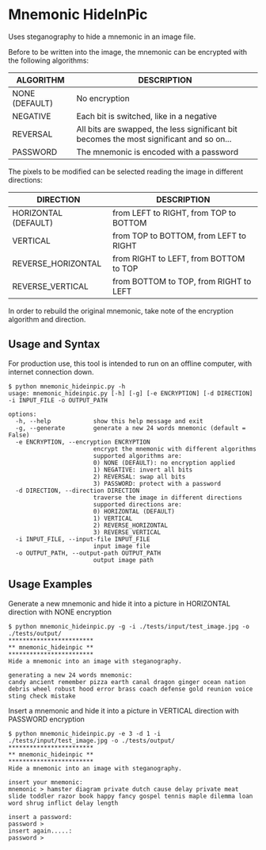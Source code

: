 # Mnemonic HideInPic

Uses steganography to hide a mnemonic in an image file.

Before to be written into the image, the mnemonic can be encrypted with the following algorithms:

| ALGORITHM      | DESCRIPTION                                                                              |
|----------------|------------------------------------------------------------------------------------------|
| NONE (DEFAULT) | No encryption                                                                            |
| NEGATIVE       | Each bit is switched, like in a negative                                                 |
| REVERSAL       | All bits are swapped, the less significant bit becomes the most significant and so on... |
| PASSWORD       | The mnemonic is encoded with a password                                                  |

The pixels to be modified can be selected reading the image in different directions:

| DIRECTION            | DESCRIPTION                            |
|----------------------|----------------------------------------|
| HORIZONTAL (DEFAULT) | from LEFT to RIGHT, from TOP to BOTTOM |
| VERTICAL             | from TOP to BOTTOM, from LEFT to RIGHT |
| REVERSE_HORIZONTAL   | from RIGHT to LEFT, from BOTTOM to TOP |
| REVERSE_VERTICAL     | from BOTTOM to TOP, from RIGHT to LEFT |

In order to rebuild the original mnemonic, take note of the encryption algorithm and direction.

## Usage and Syntax
For production use, this tool is intended to run on an offline computer, with internet connection down.

```
$ python mnemonic_hideinpic.py -h
usage: mnemonic_hideinpic.py [-h] [-g] [-e ENCRYPTION] [-d DIRECTION] -i INPUT_FILE -o OUTPUT_PATH

options:
  -h, --help            show this help message and exit
  -g, --generate        generate a new 24 words mnemonic (default = False)
  -e ENCRYPTION, --encryption ENCRYPTION
                        encrypt the mnemonic with different algorithms
                        supported algorithms are:
                        0) NONE (DEFAULT): no encryption applied
                        1) NEGATIVE: invert all bits
                        2) REVERSAL: swap all bits
                        3) PASSWORD: protect with a password
  -d DIRECTION, --direction DIRECTION
                        traverse the image in different directions
                        supported directions are:
                        0) HORIZONTAL (DEFAULT)
                        1) VERTICAL
                        2) REVERSE_HORIZONTAL
                        3) REVERSE_VERTICAL
  -i INPUT_FILE, --input-file INPUT_FILE
                        input image file
  -o OUTPUT_PATH, --output-path OUTPUT_PATH
                        output image path
```

## Usage Examples

Generate a new mnemonic and hide it into a picture in HORIZONTAL direction with NONE encryption

```
$ python mnemonic_hideinpic.py -g -i ./tests/input/test_image.jpg -o ./tests/output/
************************
** mnemonic_hideinpic **
************************
Hide a mnemonic into an image with steganography.

generating a new 24 words mnemonic:
candy ancient remember pizza earth canal dragon ginger ocean nation debris wheel robust hood error brass coach defense gold reunion voice sting check mistake
```

Insert a mnemonic and hide it into a picture in VERTICAL direction with PASSWORD encryption

```
$ python mnemonic_hideinpic.py -e 3 -d 1 -i ./tests/input/test_image.jpg -o ./tests/output/
************************
** mnemonic_hideinpic **
************************
Hide a mnemonic into an image with steganography.

insert your mnemonic:
mnemonic > hamster diagram private dutch cause delay private meat slide toddler razor book happy fancy gospel tennis maple dilemma loan word shrug inflict delay length

insert a password:
password > 
insert again.....:
password >
```
